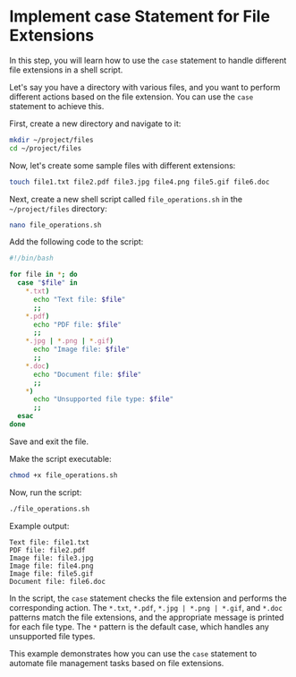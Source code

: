 # Implement case Statement for File Extensions

In this step, you will learn how to use the `case` statement to handle different file extensions in a shell script.

Let's say you have a directory with various files, and you want to perform different actions based on the file extension. You can use the `case` statement to achieve this.

First, create a new directory and navigate to it:

```bash
mkdir ~/project/files
cd ~/project/files
```

Now, let's create some sample files with different extensions:

```bash
touch file1.txt file2.pdf file3.jpg file4.png file5.gif file6.doc
```

Next, create a new shell script called `file_operations.sh` in the `~/project/files` directory:

```bash
nano file_operations.sh
```

Add the following code to the script:

```bash
#!/bin/bash

for file in *; do
  case "$file" in
    *.txt)
      echo "Text file: $file"
      ;;
    *.pdf)
      echo "PDF file: $file"
      ;;
    *.jpg | *.png | *.gif)
      echo "Image file: $file"
      ;;
    *.doc)
      echo "Document file: $file"
      ;;
    *)
      echo "Unsupported file type: $file"
      ;;
  esac
done
```

Save and exit the file.

Make the script executable:

```bash
chmod +x file_operations.sh
```

Now, run the script:

```bash
./file_operations.sh
```

Example output:

```
Text file: file1.txt
PDF file: file2.pdf
Image file: file3.jpg
Image file: file4.png
Image file: file5.gif
Document file: file6.doc
```

In the script, the `case` statement checks the file extension and performs the corresponding action. The `*.txt`, `*.pdf`, `*.jpg | *.png | *.gif`, and `*.doc` patterns match the file extensions, and the appropriate message is printed for each file type. The `*` pattern is the default case, which handles any unsupported file types.

This example demonstrates how you can use the `case` statement to automate file management tasks based on file extensions.
